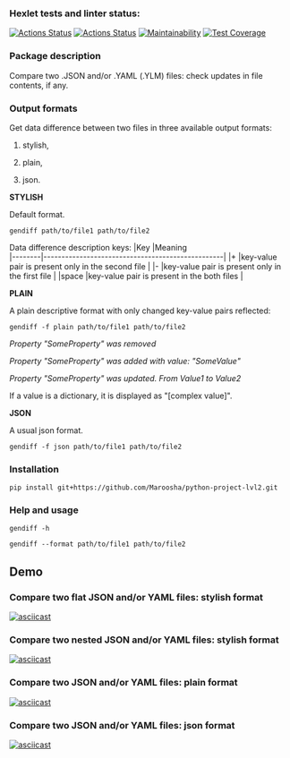 ### Hexlet tests and linter status:
[![Actions Status](https://github.com/Maroosha/python-project-lvl2/workflows/hexlet-check/badge.svg)](https://github.com/Maroosha/python-project-lvl2/actions)
[![Actions Status](https://github.com/Maroosha/python-project-lvl1/workflows/run-linter/badge.svg)](https://github.com/Maroosha/python-project-lvl2/actions)
[![Maintainability](https://api.codeclimate.com/v1/badges/a99a88d28ad37a79dbf6/maintainability)](https://codeclimate.com/github/Maroosha/python-project-lvl2/maintainability)
[![Test Coverage](https://api.codeclimate.com/v1/badges/a99a88d28ad37a79dbf6/test_coverage)](https://codeclimate.com/github/Maroosha/python-project-lvl2/test_coverage)


<h3> Package description</h3>
Compare two .JSON and/or .YAML (.YLM) files: check updates in file contents, if any.


<h3> Output formats</h3>
Get data difference between two files in three available output formats:

1) stylish,

2) plain,

3) json.

<strong>STYLISH</strong>

Default format.

<code>gendiff path/to/file1 path/to/file2</code>

Data difference description keys:
|Key     |Meaning    
|--------|--------------------------------------------------|
|+       |key-value pair is present only in the second file |
|-       |key-value pair is present only in the first file  |
|space   |key-value pair is present in the both files       |

<strong>PLAIN</strong>

A plain descriptive format with only changed key-value pairs reflected:

<code>gendiff -f plain path/to/file1 path/to/file2</code>

_Property "SomeProperty" was removed_

_Property "SomeProperty" was added with value: "SomeValue"_

_Property "SomeProperty" was updated. From Value1 to Value2_

If a value is a dictionary, it is displayed as "[complex value]".

<strong>JSON</strong>

A usual json format.

<code>gendiff -f json path/to/file1 path/to/file2</code>


<h3> Installation</h3>
<code>pip install git+https://github.com/Maroosha/python-project-lvl2.git</code>


<h3> Help and usage</h3>

<code>gendiff -h</code>

<code>gendiff --format path/to/file1 path/to/file2</code>


## Demo

### Compare two flat JSON and/or YAML files: stylish format
[![asciicast](https://asciinema.org/a/457543.svg)](https://asciinema.org/a/457543)

### Compare two nested JSON and/or YAML files: stylish format
[![asciicast](https://asciinema.org/a/457743.svg)](https://asciinema.org/a/457743)

### Compare two JSON and/or YAML files: plain format
[![asciicast](https://asciinema.org/a/457745.svg)](https://asciinema.org/a/457745)

### Compare two JSON and/or YAML files: json format
[![asciicast](https://asciinema.org/a/462330.svg)](https://asciinema.org/a/462330)
